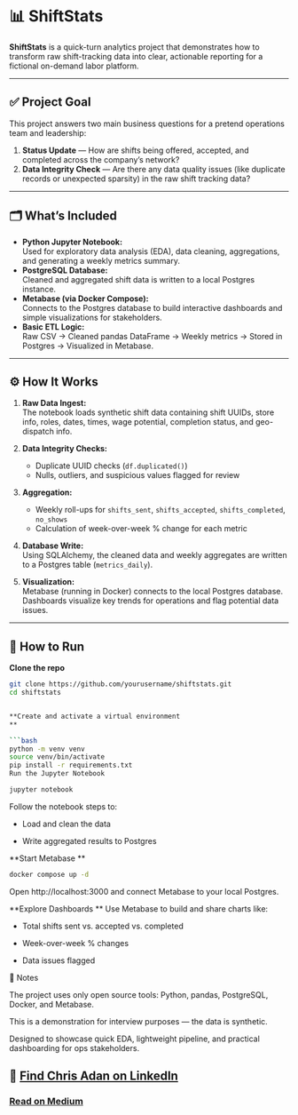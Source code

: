 # 📊 ShiftStats

**ShiftStats** is a quick-turn analytics project that demonstrates how to transform raw shift-tracking data into clear, actionable reporting for a fictional on-demand labor platform.

---

## ✅ Project Goal

This project answers two main business questions for a pretend operations team and leadership:

1. **Status Update** — How are shifts being offered, accepted, and completed across the company’s network?
2. **Data Integrity Check** — Are there any data quality issues (like duplicate records or unexpected sparsity) in the raw shift tracking data?

---

## 🗂️ What’s Included

- **Python Jupyter Notebook:**  
  Used for exploratory data analysis (EDA), data cleaning, aggregations, and generating a weekly metrics summary.
- **PostgreSQL Database:**  
  Cleaned and aggregated shift data is written to a local Postgres instance.
- **Metabase (via Docker Compose):**  
  Connects to the Postgres database to build interactive dashboards and simple visualizations for stakeholders.
- **Basic ETL Logic:**  
  Raw CSV → Cleaned pandas DataFrame → Weekly metrics → Stored in Postgres → Visualized in Metabase.

---

## ⚙️ How It Works

1. **Raw Data Ingest:**  
   The notebook loads synthetic shift data containing shift UUIDs, store info, roles, dates, times, wage potential, completion status, and geo-dispatch info.

2. **Data Integrity Checks:**

   - Duplicate UUID checks (`df.duplicated()`)
   - Nulls, outliers, and suspicious values flagged for review

3. **Aggregation:**

   - Weekly roll-ups for `shifts_sent`, `shifts_accepted`, `shifts_completed`, `no_shows`
   - Calculation of week-over-week % change for each metric

4. **Database Write:**  
   Using SQLAlchemy, the cleaned data and weekly aggregates are written to a Postgres table (`metrics_daily`).

5. **Visualization:**  
   Metabase (running in Docker) connects to the local Postgres database. Dashboards visualize key trends for operations and flag potential data issues.

---

## 🧩 How to Run

**Clone the repo**

````bash
git clone https://github.com/yourusername/shiftstats.git
cd shiftstats


**Create and activate a virtual environment
**

```bash
python -m venv venv
source venv/bin/activate
pip install -r requirements.txt
Run the Jupyter Notebook
````

```bash
jupyter notebook
```

Follow the notebook steps to:

- Load and clean the data

- Write aggregated results to Postgres

**Start Metabase
**

```bash
docker compose up -d
```

Open http://localhost:3000 and connect Metabase to your local Postgres.

**Explore Dashboards
**
Use Metabase to build and share charts like:

- Total shifts sent vs. accepted vs. completed

- Week-over-week % changes

- Data issues flagged

📌 Notes

The project uses only open source tools: Python, pandas, PostgreSQL, Docker, and Metabase.

This is a demonstration for interview purposes — the data is synthetic.

Designed to showcase quick EDA, lightweight pipeline, and practical dashboarding for ops stakeholders.

## 👤 [Find Chris Adan on LinkedIn](https://www.linkedin.com/in/chrisadan/)

### [Read on Medium](https://upandtothewrite.medium.com/)
